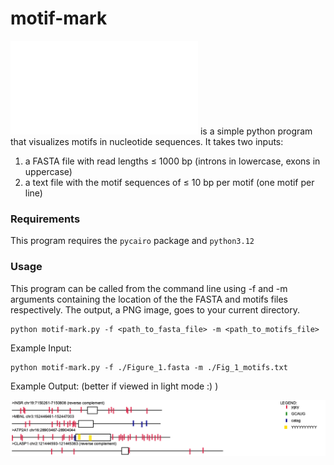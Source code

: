# motif-mark

![motif-mark-oop.py](./motif-mark-oop.py) is a simple python program that visualizes motifs in nucleotide sequences. It takes two inputs:
1. a FASTA file with read lengths $\leq$ 1000 bp (introns in lowercase, exons in uppercase)
2. a text file with the motif sequences of $\leq$ 10 bp per motif (one motif per line)


### Requirements

This program requires the ```pycairo``` package and ```python3.12```


### Usage

This program can be called from the command line using -f and -m arguments containing the location of the the FASTA and motifs files respectively. The output, a PNG image, goes to your current directory.

```
python motif-mark.py -f <path_to_fasta_file> -m <path_to_motifs_file>

```

Example Input:
```
python motif-mark.py -f ./Figure_1.fasta -m ./Fig_1_motifs.txt
```

Example Output: (better if viewed in light mode :) )

![Example Output](./Figure_1.png)




